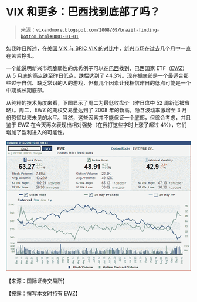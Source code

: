 <!--yml

分类：未分类

日期：2024-05-18 18:27:04

-->

# VIX 和更多：巴西找到底部了吗？

> 来源：[`vixandmore.blogspot.com/2008/09/brazil-finding-bottom.html#0001-01-01`](http://vixandmore.blogspot.com/2008/09/brazil-finding-bottom.html#0001-01-01)

如我昨日所述，在[美国 VIX 与 BRIC VIX 的对比](http://vixandmore.blogspot.com/2008/09/us-vix-vs-bric-vix.html)中，[新兴市场](http://vixandmore.blogspot.com/search/label/emerging%20markets)在过去几个月中一直在苦苦挣扎。

一个能说明新兴市场脆弱性的优秀例子可以在[巴西](http://vixandmore.blogspot.com/search/label/Brazil)找到，巴西国家 ETF（[EWZ](http://vixandmore.blogspot.com/search/label/EWZ)）从 5 月底的高点跌至昨日低点，跌幅达到了 44.3%。现在抓底部是一个最适合那些过于自信、缺乏常识的人的游戏，但有几个因素让我相信昨日的低点可能是一个中期或长期底部。

从纯粹的技术角度来看，下图显示了周二为最低收盘价（昨日盘中 52 周新低被省略）。周二，EWZ 的期权交易量达到了 2008 年的新高，隐含波动率激增至 3 月份恐慌以来未见的水平。当然，这些因素并不能保证一个底部，但综合考虑，并且鉴于 EWZ 在今天再次表现出相对强势（在我打这些字时上涨了超过 4%），它们增加了盈利进入的可能性。

![](img/5f1998f22ef951127f2c35ca045dabba.png)

【来源：国际证券交易所】

【披露：撰写本文时持有 EWZ】
